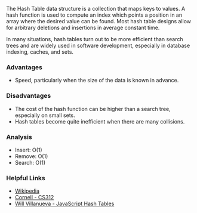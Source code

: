The Hash Table data structure is a collection that maps keys to values. A hash
function is used to compute an index which points a position in an array
where the desired value can be found. Most hash table designs allow for arbitrary
deletions and insertions in average constant time.  

In many situations, hash tables turn out to be more efficient than search trees
and are widely used in software development, especially in database indexing, caches,
and sets.  

### Advantages
 * Speed, particularly when the size of the data is known in advance.

### Disadvantages
  * The cost of the hash function can be higher than a search tree, especially on small sets.
  * Hash tables become quite inefficient when there are many collisions.

### Analysis
  * Insert: O(1)
  * Remove: O(1)
  * Search: O(1)

### Helpful Links
 * [Wikipedia](https://en.wikipedia.org/wiki/Hash_table)
 * [Cornell - CS312](http://www.cs.cornell.edu/courses/cs312/2008sp/lectures/lec20.html)
 * [Will Villanueva - JavaScript Hash Tables](http://www.willvillanueva.com/javascript-hash-tables/)
